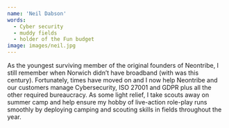 ```yaml
---
name: 'Neil Dabson'
words:
  - Cyber security
  - muddy fields
  - holder of the Fun budget
image: images/neil.jpg
---
```


As the youngest surviving member of the original founders of Neontribe, I still remember when Norwich didn’t have broadband (with was this century). Fortunately, times have moved on and I now help Neontribe and our customers manage Cybersecurity, ISO 27001 and GDPR plus all the other required bureaucracy. As some light relief, I take scouts away on summer camp and help ensure my hobby of live-action role-play runs smoothly by deploying camping and scouting skills in fields throughout the year.
